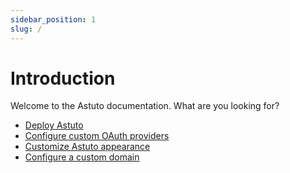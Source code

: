 ```yaml
---
sidebar_position: 1
slug: /
---
```


# Introduction

Welcome to the Astuto documentation. What are you looking for?

- [Deploy Astuto](/deploy-docker)
- [Configure custom OAuth providers](/category/oauth-configuration)
- [Customize Astuto appearance](/appearance-customization)
- [Configure a custom domain](/custom-domain)